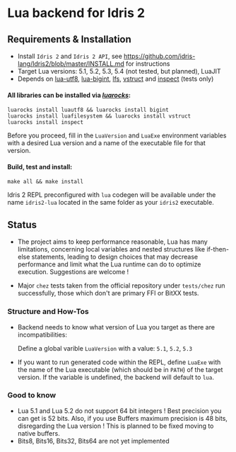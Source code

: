 # Lua backend for Idris 2

## Requirements & Installation
- Install `Idris 2` and `Idris 2 API`, see https://github.com/idris-lang/Idris2/blob/master/INSTALL.md for instructions
- Target Lua versions: 5.1, 5.2, 5.3, 5.4 (not tested, but planned), LuaJIT
- Depends on [lua-utf8](https://github.com/starwing/luautf8.git), [lua-bigint](https://github.com/JorjBauer/lua-bigint.git),
  [lfs](https://keplerproject.github.io/luafilesystem/manual.html), [vstruct](https://github.com/ToxicFrog/vstruct) and
  [inspect](https://github.com/kikito/inspect.lua) (tests only)



#### All libraries can be installed via [*luarocks*](https://luarocks.org):

  ```
  luarocks install luautf8 && luarocks install bigint
  luarocks install luafilesystem && luarocks install vstruct
  luarocks install inspect
  ```

  Before you proceed, fill in the `LuaVersion` and `LuaExe` environment variables with a desired Lua version and a name of the executable file for that version.

#### Build, test and install:

  `make all && make install`

  Idris 2 REPL preconfigured with `lua` codegen will be available under the name `idris2-lua` located in the same folder as your `idris2` executable.

## Status
 - The project aims to keep performance reasonable, Lua has many limitations, concerning
   local variables and nested structures like if-then-else statements,
   leading to design choices that may decrease performance and limit what the Lua runtime can do to optimize execution.
   Suggestions are welcome !

 - Major `chez` tests taken from the official repository under `tests/chez` run successfully, those which don't are primary FFI or BitXX tests.

### Structure and How-Tos
 - Backend needs to know what version of Lua you target as there are incompatibilities:

   Define a global varible `LuaVersion` with a value: `5.1`, `5.2`, `5.3`
 - If you want to run generated code within the REPL, define `LuaExe` with the name of the Lua executable (which should be in `PATH`) of the target version.
   If the variable is undefined, the backend will default to `lua`.


### Good to know
 - Lua 5.1 and Lua 5.2 do not support 64 bit integers !
   Best precision you can get is 52 bits.
   Also, if you use Buffers maximum precision is 48 bits, disregarding the Lua version !
   This is planned to be fixed moving to native buffers.
 - Bits8, Bits16, Bits32, Bits64 are not yet implemented
